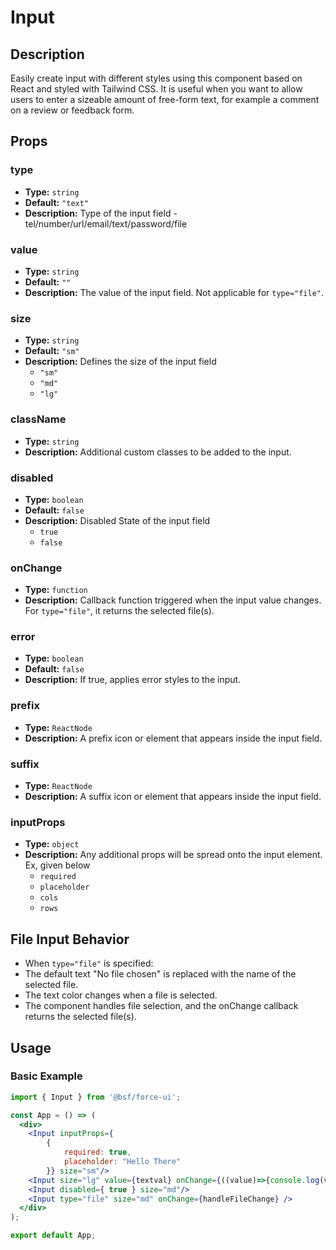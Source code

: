 # Input

## Description

Easily create input with different styles using this component based on React and styled with Tailwind CSS. It is useful when you want to allow users to enter a sizeable amount of free-form text, for example a comment on a review or feedback form.

## Props

### type
- **Type:** `string`
- **Default:** `"text"`
- **Description:** Type of the input field - tel/number/url/email/text/password/file

### value
- **Type:** `string`
- **Default:** `""`
- **Description:** The value of the input field. Not applicable for `type="file"`.

### size
- **Type:** `string`
- **Default:** `"sm"`
- **Description:** Defines the size of the input field
    - `"sm"`
    - `"md"`
    - `"lg"`

### className
- **Type:** `string`
- **Description:** Additional custom classes to be added to the input.

### disabled
- **Type:** `boolean`
- **Default:** `false`
- **Description:** Disabled State of the input field
    - `true`
    - `false`

### onChange
- **Type:** `function`
- **Description:** Callback function triggered when the input value changes. For `type="file"`, it returns the selected file(s).

### error
- **Type:** `boolean`
- **Default:** `false`
- **Description:** If true, applies error styles to the input.

### prefix
- **Type:** `ReactNode`
- **Description:** A prefix icon or element that appears inside the input field.

### suffix
- **Type:** `ReactNode`
- **Description:** A suffix icon or element that appears inside the input field.

### inputProps
- **Type:** `object`
- **Description:** Any additional props will be spread onto the input element. Ex, given below
    - `required`
    - `placeholder`
    - `cols`
    - `rows`

## File Input Behavior
- When `type="file"` is specified:
- The default text "No file chosen" is replaced with the name of the selected file.
- The text color changes when a file is selected.
- The component handles file selection, and the onChange callback returns the selected file(s).

## Usage

### Basic Example

```jsx
import { Input } from '@bsf/force-ui';

const App = () => (
  <div>
    <Input inputProps={
        {
            required: true,
            placeholder: "Hello There"
        }} size="sm"/>
    <Input size="lg" value={textval} onChange={((value)=>{console.log(value)})}/>
    <Input disabled={ true } size="md"/>
    <Input type="file" size="md" onChange={handleFileChange} />
  </div>
);

export default App;
```
